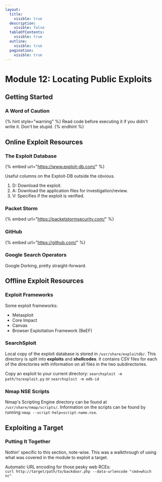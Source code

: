 ```yaml
---
layout:
  title:
    visible: true
  description:
    visible: false
  tableOfContents:
    visible: true
  outline:
    visible: true
  pagination:
    visible: true
---
```


# Module 12: Locating Public Exploits

## Getting Started

### A Word of Caution

{% hint style="warning" %}
Read code before executing it if you didn't write it. Don't be stupid.
{% endhint %}

## Online Exploit Resources

### The Exploit Database

{% embed url="https://www.exploit-db.com/" %}

Useful columns on the Exploit-DB outside the obvious.&#x20;

1. D: Download the exploit.
2. A: Download the application files for investigation/review.
3. V: Specifies if the exploit is verified.

### Packet Storm

{% embed url="https://packetstormsecurity.com/" %}

### GitHub

{% embed url="https://github.com/" %}

### Google Search Operators

Google Dorking, pretty straight-forward.

## Offline Exploit Resources

### Exploit Frameworks

Some exploit frameworks:

* Metasploit
* Core Impact
* Canvas
* Browser Exploitation Framework (BeEF)

### SearchSploit

Local copy of the exploit database is stored in `/usr/share/exploitdb/`. This directory is split into **exploits** and **shellcodes**. It contains CSV files for each of the directories with information on all files in the two subdirectories.

Copy an exploit to your current directory: `searchsploit -m path/to/exploit.py` or `searchsploit -m edb-id`

### Nmap NSE Scripts

Nmap's Scripting Engine directory can be found at `/usr/share/nmap/scripts/`. Information on the scripts can be found by running `nmap --script-help=script-name.nse`.

## Exploiting a Target

### Putting It Together

Nothin' specific to this section, note-wise. This was a walkthrough of using what was covered in the module to exploit a target.

Automatic URL encoding for those pesky web RCEs:\
`curl http://target/path/to/backdoor.php --data-urlencode "cmd=which nc"`
